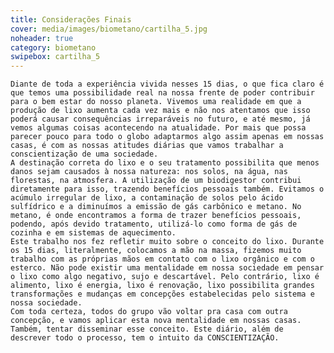 ```yaml
---
title: Considerações Finais
cover: media/images/biometano/cartilha_5.jpg
noheader: true
category: biometano
swipebox: cartilha_5
---
```



	Diante de toda a experiência vivida nesses 15 dias, o que fica claro é que temos uma possibilidade real na nossa frente de poder contribuir para o bem estar do nosso planeta. Vivemos uma realidade em que a produção de lixo aumenta cada vez mais e não nos atentamos que isso poderá causar consequências irreparáveis no futuro, e até mesmo, já vemos algumas coisas acontecendo na atualidade. Por mais que possa parecer pouco para todo o globo adaptarmos algo assim apenas em nossas casas, é com as nossas atitudes diárias que vamos trabalhar a conscientização de uma sociedade. 
	A destinação correta do lixo e o seu tratamento possibilita que menos danos sejam causados à nossa natureza: nos solos, na água, nas florestas, na atmosfera. A utilização de um biodigestor contribui diretamente para isso, trazendo benefícios pessoais também. Evitamos o acúmulo irregular de lixo, a contaminação de solos pelo ácido sulfídrico e a diminuímos a emissão de gás carbônico e metano. No metano, é onde encontramos a forma de trazer benefícios pessoais, podendo, após devido tratamento, utilizá-lo como forma de gás de cozinha e em sistemas de aquecimento.
	Este trabalho nos fez refletir muito sobre o conceito do lixo. Durante os 15 dias, literalmente, colocamos a mão na massa, fizemos muito trabalho com as próprias mãos em contato com o lixo orgânico e com o esterco. Não pode existir uma mentalidade em nossa sociedade em pensar o lixo como algo negativo, sujo e descartável. Pelo contrário, lixo é alimento, lixo é energia, lixo é renovação, lixo possibilita grandes transformações e mudanças em concepções estabelecidas pelo sistema e nossa sociedade.
	Com toda certeza, todos do grupo vão voltar pra casa com outra concepção, e vamos aplicar esta nova mentalidade em nossas casas. Também, tentar disseminar esse conceito. Este diário, além de descrever todo o processo, tem o intuito da CONSCIENTIZAÇÃO.

